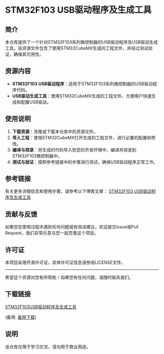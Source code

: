 # STM32F103 USB驱动程序及生成工具

## 简介
本仓库提供了一个针对STM32F103系列微控制器的USB驱动程序及USB驱动生成工具。该资源文件包含了使用STM32CubeMX生成的工程文件，并经过测试验证，确保其可用性。

## 资源内容
- **STM32F103 USB驱动程序**：适用于STM32F103系列微控制器的USB驱动程序代码。
- **USB驱动生成工具**：使用STM32CubeMX生成的工程文件，方便用户快速生成和配置USB驱动。

## 使用说明
1. **下载资源**：克隆或下载本仓库中的资源文件。
2. **导入工程**：使用STM32CubeMX打开生成的工程文件，进行必要的配置和修改。
3. **编译与烧录**：将生成的代码导入到您的开发环境中，编译并烧录到STM32F103微控制器中。
4. **测试与验证**：按照参考链接中的步骤进行测试，确保USB驱动程序正常工作。

## 参考链接
有关更多详细信息和使用步骤，请参考以下博客文章：
[STM32F103 USB驱动程序及生成工具](https://blog.csdn.net/d4l6c8/article/details/116268953?spm=1001.2014.3001.5501)

## 贡献与反馈
如果您在使用过程中遇到任何问题或有改进建议，欢迎提交Issue或Pull Request。我们非常乐意与您一起完善这个项目。

## 许可证
本项目采用开源许可证，具体许可证信息请参阅LICENSE文件。

---

希望这个资源对您有所帮助！如果您有任何问题，请随时联系我们。

## 下载链接
[STM32F103USB驱动程序及生成工具](https://pan.quark.cn/s/16d93826de8f) 

(备用: [备用下载](https://pan.baidu.com/s/1Q0smqYU9pVCCKoPoqLdsOQ?pwd=1234))

## 说明

该仓库仅用于学习交流，请勿用于商业用途。
